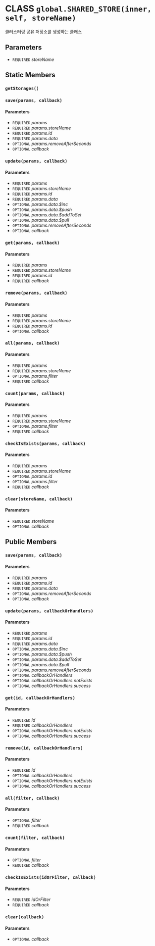 # CLASS `global.SHARED_STORE(inner, self, storeName)`
클러스터링 공유 저장소를 생성하는 클래스

## Parameters
* `REQUIRED` *storeName*

## Static Members

### `getStorages()`

### `save(params, callback)`
#### Parameters
* `REQUIRED` *params*
* `REQUIRED` *params.storeName*
* `REQUIRED` *params.id*
* `REQUIRED` *params.data*
* `OPTIONAL` *params.removeAfterSeconds*
* `OPTIONAL` *callback*

### `update(params, callback)`
#### Parameters
* `REQUIRED` *params*
* `REQUIRED` *params.storeName*
* `REQUIRED` *params.id*
* `REQUIRED` *params.data*
* `OPTIONAL` *params.data.$inc*
* `OPTIONAL` *params.data.$push*
* `OPTIONAL` *params.data.$addToSet*
* `OPTIONAL` *params.data.$pull*
* `OPTIONAL` *params.removeAfterSeconds*
* `OPTIONAL` *callback*

### `get(params, callback)`
#### Parameters
* `REQUIRED` *params*
* `REQUIRED` *params.storeName*
* `REQUIRED` *params.id*
* `REQUIRED` *callback*

### `remove(params, callback)`
#### Parameters
* `REQUIRED` *params*
* `REQUIRED` *params.storeName*
* `REQUIRED` *params.id*
* `OPTIONAL` *callback*

### `all(params, callback)`
#### Parameters
* `REQUIRED` *params*
* `REQUIRED` *params.storeName*
* `OPTIONAL` *params.filter*
* `REQUIRED` *callback*

### `count(params, callback)`
#### Parameters
* `REQUIRED` *params*
* `REQUIRED` *params.storeName*
* `OPTIONAL` *params.filter*
* `REQUIRED` *callback*

### `checkIsExists(params, callback)`
#### Parameters
* `REQUIRED` *params*
* `REQUIRED` *params.storeName*
* `OPTIONAL` *params.id*
* `OPTIONAL` *params.filter*
* `REQUIRED` *callback*

### `clear(storeName, callback)`
#### Parameters
* `REQUIRED` *storeName*
* `OPTIONAL` *callback*

## Public Members

### `save(params, callback)`
#### Parameters
* `REQUIRED` *params*
* `REQUIRED` *params.id*
* `REQUIRED` *params.data*
* `OPTIONAL` *params.removeAfterSeconds*
* `OPTIONAL` *callback*

### `update(params, callbackOrHandlers)`
#### Parameters
* `REQUIRED` *params*
* `REQUIRED` *params.id*
* `REQUIRED` *params.data*
* `OPTIONAL` *params.data.$inc*
* `OPTIONAL` *params.data.$push*
* `OPTIONAL` *params.data.$addToSet*
* `OPTIONAL` *params.data.$pull*
* `OPTIONAL` *params.removeAfterSeconds*
* `OPTIONAL` *callbackOrHandlers*
* `OPTIONAL` *callbackOrHandlers.notExists*
* `OPTIONAL` *callbackOrHandlers.success*

### `get(id, callbackOrHandlers)`
#### Parameters
* `REQUIRED` *id*
* `REQUIRED` *callbackOrHandlers*
* `OPTIONAL` *callbackOrHandlers.notExists*
* `OPTIONAL` *callbackOrHandlers.success*

### `remove(id, callbackOrHandlers)`
#### Parameters
* `REQUIRED` *id*
* `OPTIONAL` *callbackOrHandlers*
* `OPTIONAL` *callbackOrHandlers.notExists*
* `OPTIONAL` *callbackOrHandlers.success*

### `all(filter, callback)`
#### Parameters
* `OPTIONAL` *filter*
* `REQUIRED` *callback*

### `count(filter, callback)`
#### Parameters
* `OPTIONAL` *filter*
* `REQUIRED` *callback*

### `checkIsExists(idOrFilter, callback)`
#### Parameters
* `REQUIRED` *idOrFilter*
* `REQUIRED` *callback*

### `clear(callback)`
#### Parameters
* `OPTIONAL` *callback*
